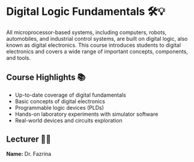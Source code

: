 # Digital Logic Fundamentals 🛠️💡

All microprocessor-based systems, including computers, robots, automobiles, and industrial control systems, are built on digital logic, also known as digital electronics. This course introduces students to digital electronics and covers a wide range of important concepts, components, and tools.

## Course Highlights 📚

- Up-to-date coverage of digital fundamentals
- Basic concepts of digital electronics
- Programmable logic devices (PLDs)
- Hands-on laboratory experiments with simulator software
- Real-world devices and circuits exploration

## Lecturer 👩‍🏫

 **Name:** Dr. Fazrina
